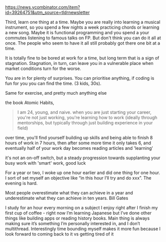 https://news.ycombinator.com/item?id=39264751&utm_source=tldrnewsletter

Third, learn one thing at a time. Maybe you are really into learning a musical instrument, so you spend a few nights a week practicing chords or learning a new song. Maybe it is functional programming and you spend a your commutes listening to famous talks on FP. But don't think you can do it all at once. The people who seem to have it all still probably got there one bit at a time.

It is totally fine to be bored at work for a time, but long term that is a sign of stagnation. Stagnation, in turn, can leave you in a vulnerable place when market conditions turn for the worse.

You are in for plenty of surprises.
You can prioritise anything, if coding is fun for you you can find the time. (3 kids, 30s).

Same for exercise, and pretty much anything else

the book Atomic Habits, 

> I am 24, young, and naive.
when you are just starting your career, you're not just working, you're learning how to work (ideally through mentorships, but typically through just building experience in your field)

over time, you'll find yourself building up skills and being able to finish 8 hours of work in 7 hours, then after some more time it only takes 6, and eventually half of your work day becomes reading articles and 'learning'

it's not an on-off switch, but a steady progression towards supplanting your busy work with 'smart' work, good luck 

For a year or two, I woke up one hour earlier and did one thing for one hour. I sort of set myself an objective like “in this hour I’ll try and do xxx”. The evening is hard.

Most people overestimate what they can achieve in a year and underestimate what they can achieve in ten years. Bill Gates

I study for an hour every morning on a subject I enjoy right after I finish my first cup of coffee - right now I’m learning Japanese but I’ve done other things like building apps or reading history books. Main thing is always making sure it’s something I’m personally interested in, and I don’t multithread. Interestingly time bounding myself makes it more fun because I look forward to coming back to it vs getting tired of it

